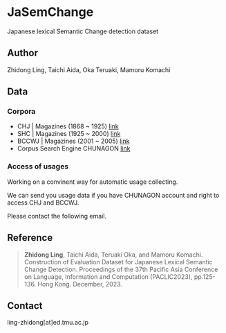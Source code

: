 # JaSemChange
Japanese lexical Semantic Change detection dataset

## Author
Zhidong Ling, Taichi Aida, Oka Teruaki, Mamoru Komachi

## Data

### Corpora
* CHJ | Magazines (1868 ~ 1925) [link](https://clrd.ninjal.ac.jp/chj/overview-en.html)
* SHC | Magazines (1925 ~ 2000) [link](https://clrd.ninjal.ac.jp/shc/index.html)
* BCCWJ | Magazines (2001 ~ 2005) [link](https://clrd.ninjal.ac.jp/bccwj/en/index.html)
* Corpus Search Engine CHUNAGON [link](https://chunagon.ninjal.ac.jp/)

### Access of usages
Working on a convinent way for automatic usage collecting.

We can send you usage data if you have CHUNAGON account and right to access CHJ and BCCWJ.

Please contact the following email.
## Reference
> **Zhidong Ling**,  Taichi Aida, Teruaki Oka, and Mamoru Komachi. Construction of Evaluation Dataset for Japanese Lexical Semantic Change Detection. Proceedings of the 37th Pacific Asia Conference on Language, Information and Computation (PACLIC2023), pp.125-136. Hong Kong. December, 2023.

## Contact
ling-zhidong[at]ed.tmu.ac.jp
